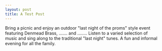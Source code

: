```yaml
---
layout: post
title: A Test Post
---
```


Bring a picnic and enjoy an outdoor "last night of the proms" style event featuring Denmead Brass, ....... and ........ Listen to a varied selection of music and sing along to the traditional "last night" tunes. A fun and informal evening for all the family.
